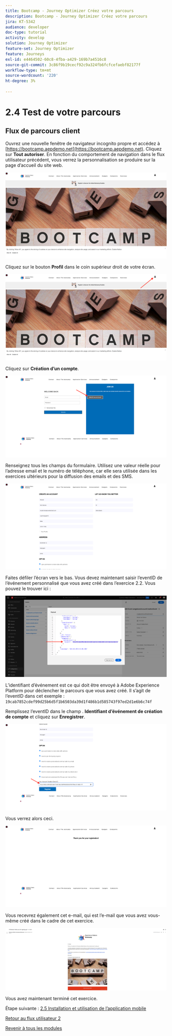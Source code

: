 ```yaml
---
title: Bootcamp - Journey Optimizer Créez votre parcours
description: Bootcamp - Journey Optimizer Créez votre parcours
jira: KT-5342
audience: developer
doc-type: tutorial
activity: develop
solution: Journey Optimizer
feature-set: Journey Optimizer
feature: Journeys
exl-id: e4464502-60c8-4fba-a429-169b7a4516c8
source-git-commit: 3c86f9b19cecf92c9a324fb6fcfcefaebf82177f
workflow-type: tm+mt
source-wordcount: '220'
ht-degree: 3%

---
```


# 2.4 Test de votre parcours

## Flux de parcours client

Ouvrez une nouvelle fenêtre de navigateur incognito propre et accédez à [https://bootcamp.aepdemo.net](https://bootcamp.aepdemo.net). Cliquez sur **Tout autoriser**. En fonction du comportement de navigation dans le flux utilisateur précédent, vous verrez la personnalisation se produire sur la page d’accueil du site web.

![DSN](./images/web8a.png)

Cliquez sur le bouton **Profil** dans le coin supérieur droit de votre écran.

![Démonstration](./images/web8b.png)

Cliquez sur **Création d’un compte**.

![Démonstration](./images/pv5.png)

Renseignez tous les champs du formulaire. Utilisez une valeur réelle pour l’adresse email et le numéro de téléphone, car elle sera utilisée dans les exercices ultérieurs pour la diffusion des emails et des SMS.

![Démonstration](./images/pv7a.png)

Faites défiler l’écran vers le bas. Vous devez maintenant saisir l’eventID de l’événement personnalisé que vous avez créé dans l’exercice 2.2. Vous pouvez le trouver ici :

![ACOP](./images/payloadeventID.png)

L’identifiant d’événement est ce qui doit être envoyé à Adobe Experience Platform pour déclencher le parcours que vous avez créé. Il s’agit de l’eventID dans cet exemple : `19cab7852cdef99d25b6d5f1b6503da39d1f486b1d585743f97ed2d1e6b6c74f`

Remplissez l’eventID dans le champ . **Identifiant d’événement de création de compte** et cliquez sur **Enregistrer**.

![Démonstration](./images/pv8a.png)

Vous verrez alors ceci.

![Démonstration](./images/pv9.png)

Vous recevrez également cet e-mail, qui est l’e-mail que vous avez vous-même créé dans le cadre de cet exercice.

![Démonstration](./images/pv10a.png)

Vous avez maintenant terminé cet exercice.

Étape suivante : [2.5 Installation et utilisation de l’application mobile](./ex5.md)

[Retour au flux utilisateur 2](./uc2.md)

[Revenir à tous les modules](../../overview.md)
